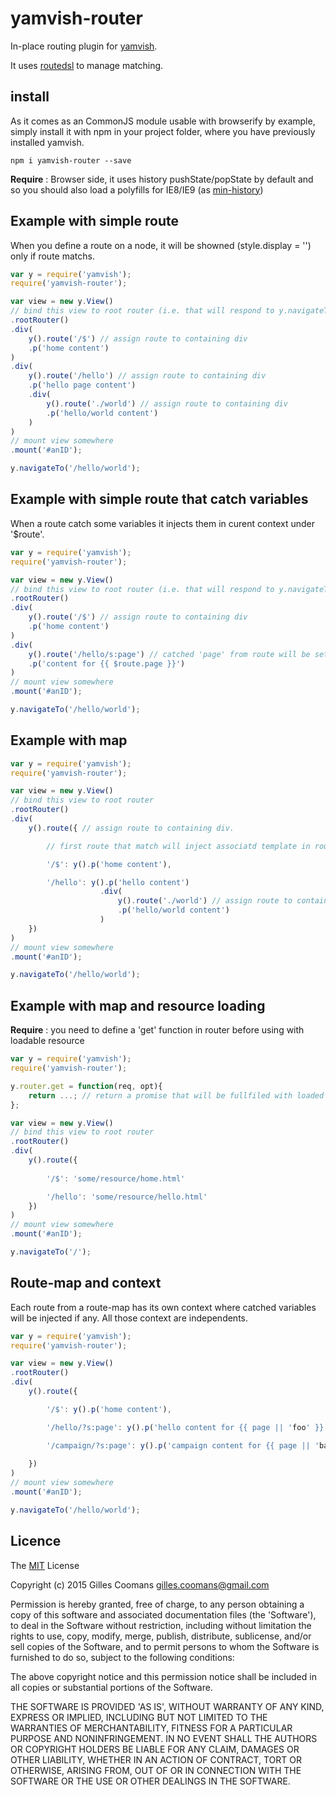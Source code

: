 # yamvish-router

In-place routing plugin for [yamvish](https://github.com/nomocas/yamvish).

It uses [routedsl](https://github.com/nomocas/routedsl) to manage matching.


## install

As it comes as an CommonJS module usable with browserify by example, simply install it with npm in your project folder, where you have previously installed yamvish.
```
npm i yamvish-router --save
```

__Require__ : Browser side, it uses history pushState/popState by default and so you should also load a polyfills for IE8/IE9 (as [min-history](https://github.com/nomocas/min-history))

## Example with simple route

When you define a route on a node, it will be showned (style.display = '') only if route matchs.

```javascript
var y = require('yamvish');
require('yamvish-router');

var view = new y.View()
// bind this view to root router (i.e. that will respond to y.navigateTo)
.rootRouter()
.div(
	y().route('/$') // assign route to containing div
	.p('home content')
)
.div(
	y().route('/hello') // assign route to containing div
	.p('hello page content')
	.div(
		y().route('./world') // assign route to containing div
		.p('hello/world content')
	)
)
// mount view somewhere
.mount('#anID');

y.navigateTo('/hello/world');
```

## Example with simple route that catch variables

When a route catch some variables it injects them in curent context under '$route'.

```javascript
var y = require('yamvish');
require('yamvish-router');

var view = new y.View()
// bind this view to root router (i.e. that will respond to y.navigateTo)
.rootRouter()
.div(
	y().route('/$') // assign route to containing div
	.p('home content')
)
.div(
	y().route('/hello/s:page') // catched 'page' from route will be set in context.data.$route.page
	.p('content for {{ $route.page }}')
)
// mount view somewhere
.mount('#anID');

y.navigateTo('/hello/world');
```


## Example with map

```javascript
var y = require('yamvish');
require('yamvish-router');

var view = new y.View()
// bind this view to root router
.rootRouter()
.div(
	y().route({ // assign route to containing div. 

		// first route that match will inject associatd template in routed div

		'/$': y().p('home content'),

		'/hello': y().p('hello content')
					.div(
						y().route('./world') // assign route to containing div
						.p('hello/world content')
					)
	})	
)
// mount view somewhere
.mount('#anID');

y.navigateTo('/hello/world');
```

## Example with map and resource loading

__Require__ : you need to define a 'get' function in router before using with loadable resource

```javascript
var y = require('yamvish');
require('yamvish-router');

y.router.get = function(req, opt){
	return ...; // return a promise that will be fullfiled with loaded resource
};

var view = new y.View()
// bind this view to root router
.rootRouter()
.div(
	y().route({
	
		'/$': 'some/resource/home.html'

		'/hello': 'some/resource/hello.html'
	})	
)
// mount view somewhere
.mount('#anID');

y.navigateTo('/');
```


## Route-map and context

Each route from a route-map has its own context where catched variables will be injected if any.
All those context are independents.

```javascript
var y = require('yamvish');
require('yamvish-router');

var view = new y.View()
.rootRouter()
.div(
	y().route({

		'/$': y().p('home content'),

		'/hello/?s:page': y().p('hello content for {{ page || 'foo' }}'),

		'/campaign/?s:page': y().p('campaign content for {{ page || 'bar' }}')
				
	})	
)
// mount view somewhere
.mount('#anID');

y.navigateTo('/hello/world');
```

## Licence

The [MIT](http://opensource.org/licenses/MIT) License

Copyright (c) 2015 Gilles Coomans <gilles.coomans@gmail.com>

Permission is hereby granted, free of charge, to any person obtaining a copy of this software and associated documentation files (the 'Software'), to deal in the Software without restriction, including without limitation the rights to use, copy, modify, merge, publish, distribute, sublicense, and/or sell copies of the Software, and to permit persons to whom the Software is furnished to do so, subject to the following conditions:

The above copyright notice and this permission notice shall be included in all copies or substantial portions of the Software.

THE SOFTWARE IS PROVIDED 'AS IS', WITHOUT WARRANTY OF ANY KIND, EXPRESS OR IMPLIED, INCLUDING BUT NOT LIMITED TO THE WARRANTIES OF MERCHANTABILITY, FITNESS FOR A PARTICULAR PURPOSE AND NONINFRINGEMENT. IN NO EVENT SHALL THE AUTHORS OR COPYRIGHT HOLDERS BE LIABLE FOR ANY CLAIM, DAMAGES OR OTHER LIABILITY, WHETHER IN AN ACTION OF CONTRACT, TORT OR OTHERWISE, ARISING FROM, OUT OF OR IN CONNECTION WITH THE SOFTWARE OR THE USE OR OTHER DEALINGS IN THE SOFTWARE.

